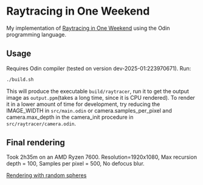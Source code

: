 # Raytracing in One Weekend

My implementation of [Raytracing in One Weekend](https://raytracing.github.io/books/RayTracingInOneWeekend.html) using the Odin programming language.

## Usage

Requires Odin compiler (tested on version dev-2025-01:223970671). Run:
```sh
./build.sh
```
This will produce the executable `build/raytracer`, run it to get the output image as `output.ppm`(takes a long time, since it is CPU rendered). To render it in a lower amount of time for development, try reducing the IMAGE_WIDTH in `src/main.odin` or camera.samples_per_pixel and camera.max_depth in the camera_init procedure in `src/raytracer/camera.odin`.

## Final rendering

Took 2h35m on an AMD Ryzen 7600. Resolution=1920x1080, Max recursion depth = 100, Samples per pixel = 500, No defocus blur.

[Rendering with random spheres](output.png)
